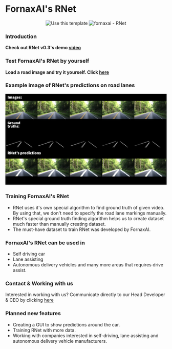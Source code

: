 # FornaxAI's RNet

<div align="center">

![Use this template](https://img.shields.io/badge/NEW-RNet%20v0.3%20is%20available-brightgreen)
![fornaxai - RNet](https://img.shields.io/static/v1?label=fornaxai&message=RNet&color=blue&logo=github)

</div>

### Introduction

**Check out RNet v0.3's demo [video](https://youtu.be/ti--l-MyG3U)**

### Test FornaxAI's RNet by yourself
**Load a road image and try it yourself. Click [here](https://huggingface.co/spaces/fornaxai/RNet)**

### Example image of RNet's predictions on road lanes
![Image of RNet's predictions](https://github.com/FornaxAI/RNet/blob/main/imgs/RNet%20Predictions.jpg)

### Training FornaxAI's RNet

- RNet uses it's own special algorithm to find ground truth of given video. By using that, we don't need to specify the road lane markings manually.
- RNet's special ground truth finding algorithm helps us to create dataset much faster than manually creating dataset.
- The must-have dataset to train RNet was developed by FornaxAI.

### FornaxAI's RNet can be used in

- Self driving car
- Lane assisting
- Autonomous delivery vehicles and many more areas that requires drive assist.

### Contact & Working with us

Interested in working with us? Communicate directly to our Head Developer & CEO by clicking [here](https://www.linkedin.com/in/mustafaugurbaskin/)

### Planned new features

- Creating a GUI to show predictions around the car.
- Training RNet with more data.
- Working with companies interested in self-driving, lane assisting and autonomous delivery vehicle manufacturers.
